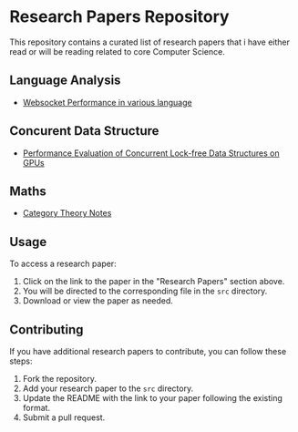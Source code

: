 # Research Papers Repository

This repository contains a curated list of research papers that i have either read or will be reading related to core Computer Science.

## Language Analysis

- [Websocket Performance in various language](src/performance_of_websocket_in_diffrent_language.pdf)

## Concurent Data Structure

- [Performance Evaluation of Concurrent Lock-free Data Structures on GPUs](src/lock-free_datastructue_on_gpu_performnce.pdf)

## Maths

- [Category Theory Notes](src/cateogry_theory.pdf)

## Usage

To access a research paper:

1. Click on the link to the paper in the "Research Papers" section above.
2. You will be directed to the corresponding file in the `src` directory.
3. Download or view the paper as needed.

## Contributing

If you have additional research papers to contribute, you can follow these steps:

1. Fork the repository.
2. Add your research paper to the `src` directory.
3. Update the README with the link to your paper following the existing format.
4. Submit a pull request.
